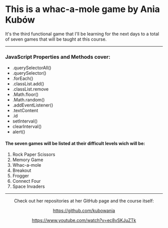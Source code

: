 <h1>This is a whac-a-mole game by Ania Kubów</h1>

It's the third functional game that I'll be learning for the next days to a total of seven games that will be taught at this course.
<hr>
<div>
<h3>JavaScript Properties and Methods cover:</h3>
<ul>
  <li>.querySelectorAll()
  <li>.querySelector()
  <li>.forEach()
  <li>.classList.add()
  <li>.classList.remove
  <li>.Math.floor()
  <li>.Math.random()
  <li>.addEventListener()
  <li>.textContent
  <li>.id
  <li>setInterval()
  <li>clearInterval()
  <li>alert()
</ul>
</div>
<h4>The seven games will be listed at their difficult levels wich will be:</h4>
<ol>
  <li>Rock Paper Scissors
  <li>Memory Game
  <li>Whac-a-mole
  <li>Breakout
  <li>Frogger
  <li>Connect Four
  <li>Space Invaders
</ol>

<div>
<hr>
<div align= "center">
Check out her repositories at her GitHub page and the course itself:


<a>https://github.com/kubowania</a>

<a>https://www.youtube.com/watch?v=ec8vSKJuZTk</a>
</div>
